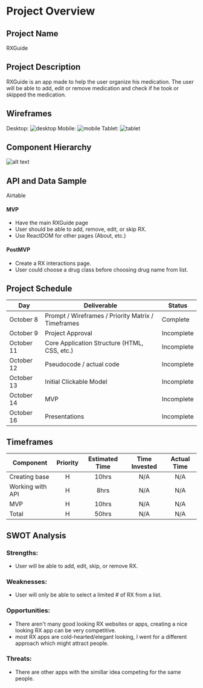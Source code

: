 # Project Overview

## Project Name

RXGuide

## Project Description

RXGuide is an app made to help the user organize his medication.
The user will be able to add, edit or remove medication and check if he took or skipped the medication.

## Wireframes

Desktop: ![desktop](https://i.imgur.com/nGl2Pbi.png)
Mobile: ![mobile](https://i.imgur.com/1d2Rrpz.png)
Tablet: ![tablet](https://i.imgur.com/5UDLN0K.png)

## Component Hierarchy

![alt text](https://i.imgur.com/twF7C35.png)

## API and Data Sample

Airtable

#### MVP

- Have the main RXGuide page
- User should be able to add, remove, edit, or skip RX.
- Use ReactDOM for other pages (About, etc.)

#### PostMVP

- Create a RX interactions page.
- User could choose a drug class before choosing drug name from list.

## Project Schedule

| Day        | Deliverable                                        | Status     |
| ---------- | -------------------------------------------------- | ---------- |
| October 8  | Prompt / Wireframes / Priority Matrix / Timeframes | Complete   |
| October 9  | Project Approval                                   | Incomplete |
| October 11 | Core Application Structure (HTML, CSS, etc.)       | Incomplete |
| October 12 | Pseudocode / actual code                           | Incomplete |
| October 13 | Initial Clickable Model                            | Incomplete |
| October 14 | MVP                                                | Incomplete |
| October 16 | Presentations                                      | Incomplete |

## Timeframes

| Component        | Priority | Estimated Time | Time Invested | Actual Time |
| ---------------- | :------: | :------------: | :-----------: | :---------: |
| Creating base    |    H     |     10hrs      |      N/A      |     N/A     |
| Working with API |    H     |      8hrs      |      N/A      |     N/A     |
| MVP              |    H     |     10hrs      |      N/A      |     N/A     |
| Total            |    H     |     50hrs      |      N/A      |     N/A     |

## SWOT Analysis

### Strengths:

- User will be able to add, edit, skip, or remove RX.

### Weaknesses:

- User will only be able to select a limited # of RX from a list.

### Opportunities:

- There aren't many good looking RX websites or apps, creating a nice looking RX app can be very competitive.
- most RX apps are cold-hearted/elegant looking, I went for a different approach which might attract people.

### Threats:

- There are other apps with the simillar idea competing for the same people.
